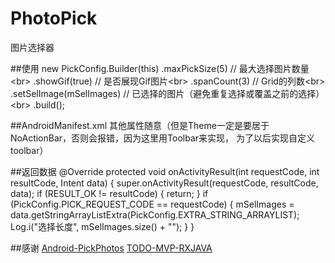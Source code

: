 # PhotoPick
图片选择器

##使用
    new PickConfig.Builder(this)
                .maxPickSize(5)             // 最大选择图片数量\<br>
                .showGif(true)              // 是否展现Gif图片\<br>
                .spanCount(3)               // Grid的列数\<br>
                .setSelImage(mSelImages)    // 已选择的图片（避免重复选择或覆盖之前的选择）\<br>
                .build();    
                               
##AndroidManifest.xml
<activity android:name="com.zero.photopicklib.ui.PickerActivity"/>
其他属性随意（但是Theme一定是要居于NoActionBar，否则会报错，因为这里用Toolbar来实现，
为了以后实现自定义toolbar）

##返回数据
    @Override
    protected void onActivityResult(int requestCode, int resultCode, Intent data) {
        super.onActivityResult(requestCode, resultCode, data);
        if (RESULT_OK != resultCode) {
            return;
        }
        if (PickConfig.PICK_REQUEST_CODE == requestCode) {
            mSelImages = data.getStringArrayListExtra(PickConfig.EXTRA_STRING_ARRAYLIST);
            Log.i("选择长度", mSelImages.size() + "");
        }
    }

##感谢
[Android-PickPhotos](https://github.com/crosswall/Android-PickPhotos)
[TODO-MVP-RXJAVA](https://github.com/googlesamples/android-architecture/tree/dev-todo-mvp-rxjava/)
